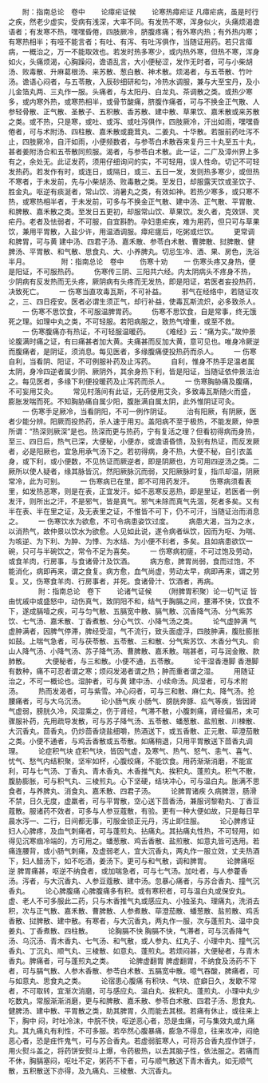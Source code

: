 <!-- { "loadSidebar": true } -->
　　附：指南总论　卷中
　　论瘴疟证候
　　论寒热瘴疟证 凡瘴疟病，虽是时行之疾，然老少虚实，受病有浅深，大率不同。有发热不寒，浑身似火，头痛烦渴谵语者；有发寒不热，嘿嘿昏倦，四肢厥冷，脐腹疼痛；有外寒内热；有外热内寒；有寒热相半；有哑不能言者；有吐、有泻、有吐泻俱作，当随证用药。若只言瘴病，一概治之，万一不能取效也。若发时热多寒少，或内热外寒，但热不寒，浑身如火，头痛烦渴，心胸躁闷，谵语乱言，大小便秘涩，发作无时者，可与小柴胡汤、败毒散、升麻葛根汤、来苏散、葱白散、神术散。烦渴者，与五苓散、竹叶汤。谵语心闷者，与五苓散，入辰砂细研和匀，冷热水调服，兼与大至宝丹，及小儿金箔丸两、三丸作一服。头痛者，与太阳丹、白龙丸、茶调散之类。或热少寒多，或内寒外热，或寒热相半，或骨节酸痛，脐腹作痛者，可与不换金正气散、人参轻骨散、正气散、圣散子、五积散、香苏散、建中散、草果饮、嘉禾散或来苏散之类。或不热，只是寒，或吐、或泻、或吐泻俱作，四肢厥冷，汗出如雨，嘿嘿昏倦者，可与术附汤、四柱散、嘉禾散或鹿茸丸、二姜丸、十华散。若服前药吐泻不止，四肢厥冷，自汗如雨，小便频数者，与参苓白术散吞来复丹三十丸至五十丸，甚者姜附汤合和五苓散同煎服。渴者，与参苓白术散。此一证，二广及漳州界上多有之，余处无。此证发药，须用仔细询问的实，不可轻用，误人性命。切记不可轻发热药。若发作有时，或连日，或隔日，或三、五日一发，发则热多寒少，或但热不寒者，于未发前，先与小柴胡汤、败毒散之类。至发日，却服露天饮或圣饮子、胜金丸。呕逆有痰涎者，常山饮、消暑丸之类，有效如神。若热少寒多，或只寒不热，或寒热相半者，于未发前，可多与不换金正气散、建中汤、正气散、平胃散、和脾散、嘉禾散之类。至发日五更初，却服常山饮、草果饮。发久者，克效饼、灵疟丹。老者及怯弱者，不可服，自宜斟酌。孕妇患疟疾，难为用药，但只可与草果饮，兼用平胃散，入盐少许，用温酒调服。瘴疟瘥后，吃粥或烂饮。
　　更常调和脾胃，可与黄 建中汤、四君子汤、嘉禾散、参苓白术散、曹脾散、挝脾散、健脾汤、平胃散、和气散、思食丸、大、小养脾丸。切忌生冷、酒、果、房色，洗浴半月。
　　
　　附：指南总论　卷中
　　伤寒十劝
　　一 伤寒头疼又身热，便是阳证，不可服热药。
　　伤寒传三阴、三阳共六经。内太阴病头不疼身不热，少阴病有反发热而无头疼，厥阴病有头疼而无发热，即是阳证，若医者妄投热药，决致死亡。
　　一 伤寒当直攻毒瓦斯，不可补益。
　　邪气在经络中，若随证攻之，三、四日痊安。医者必谓生须正气，却行补益，使毒瓦斯流炽，必多致杀人。
　　一 伤寒不思饮食，不可服温脾胃药。
　　伤寒不思饮食，自是常事，终无饿死之理。如理中丸之类，不可轻服。若阳病服之，致热气增重，或至不救。
　　一 伤寒腹痛亦有热证，不可轻服温暖药。
　　《难经》云：“痛为实。”故仲景论腹满时痛之证，有曰痛甚者加大黄。夫痛甚而反加大黄，意可见也。唯身冷厥逆而腹痛者，是阴证，须消息。每见医者，多缘腹痛便投热药而杀人。
　　一 伤寒自利，当看阴、阳证，不可例服补药及止泻药。
　　自利，惟身不热手足温者属太阴，身冷四逆者属少阴、厥阴外，其余身热下利，皆是阳证，当随证依仲景法治之。每见医者，多缘下利便投暖药及止泻药而杀人。
　　一 伤寒胸胁痛及腹痛，不可妄用艾灸。
　　常见村落间有此证，无药便用艾灸，多致毒瓦斯随火而盛，膨胀发喘而死。不知胸胁痛自属少阳，腹胀满自属太阴，此外惟阴证可灸。
　　一 伤寒手足厥冷，当看阴阳，不可一例作阴证。
　　治有阳厥，有阴厥，医者少能分辨。阳厥而投热药，杀人速于用刃。盖阳病不至于极热，不能发厥，仲景所谓：“热深则厥深”是也。热深而更与热药，宁有复活之理？但看初得病而身热，至三、四日后，热气已深，大便秘，小便赤，或谵语昏愦，及别有热证，而反发厥者，必是阳厥也，宜急用承气汤下之。若初得病，身不热，大便不秘，自引衣盖身，或下利，或小便数，不见热证而厥逆者，即是阴厥也，方可用四逆汤之类。二厥所以使人疑者，缘其脉皆沉，然阳厥脉沉而弱，又阳厥脉时复，指爪却温，阴厥常冷，此为可别。
　　一 伤寒病已在里，即不可用药发汗。
　　伤寒病须看表里，如发热恶寒，则是在表，正宜发汗。如不恶寒反恶热，即是里证，若医者一例发汗，则所出之汗，不是邪气，皆是真气。邪气未除而真气先涸，死者多矣。又有半在表、半在里之证，及无表里之证，不惟皆不可下，仍不可汗，当随证治而消息之。
　　一 伤寒饮水为欲愈，不可令病患姿饮过度。
　　病患大渴，当为之水，以消热气，故仲景以饮水为欲愈。人见如此说，遂令病者纵饮，因而为呕、为喘、为咳逆、为下利、为肿、为悸、为水结、为小便不利者，多矣。且如病患欲饮一碗，只可与半碗饮之，常令不足为喜矣。
　　一 伤寒病初瘥，不可过饱及劳动，或食羊肉，行房事，与食诸骨汁及饮酒。
　　病方愈，脾胃尚弱，食而过饱，不能消化，病即再来，谓之食复。病方愈，血气尚虚，劳动太早，病即再来，谓之劳复。又，伤寒食羊肉、行房事者，并死。食诸骨汁、饮酒者，再病。
　　
　　附：指南总论　卷下
　　论诸气证候
　　（附脾胃积聚）论一切气证 皆由忧戚中或盛怒中，动伤真气，致阴阳不和，结气于胸膈之间，壅滞不快，饮食不下，遂成膈噎之疾，可与匀气散、五膈宽中散、膈气散、沉香降气汤、分气紫苏饮、七气汤、嘉禾散、丁香煮散、分心气饮、小降气汤之类。
　　论气虚肿满 气虚肿满者，因脾气停滞，脾经受湿，气不流行，致头面虚浮，四肢肿满，腹肚膨胀如鼓。上喘气急者，可与茯苓散、五苓散、三和散、分气紫苏饮、木香分气丸、俞山人降气汤、小降气汤、苏子降气汤、曹脾散、嘉禾散。喘甚者，可与润金散、款肺散。
　　大便秘者，与三和散。小便不通，五苓散。
　　论干湿香港脚 香港脚有数种，痛不可忍者谓之寒；烦闷发渴者谓之热；肿而重者谓之湿。
　　用随证治之，不可一概论也。湿肿者，可与黄 建中汤、小续命汤。风湿者，可与术附汤。
　　热而发渴者，可与紫雪。冲心闷者，可与三和散、麻仁丸、降气汤。抢腰痛者，可与大乌沉汤。
　　论小肠气疾 小肠气、膀胱奔豚、疝气等疾，皆因肾气虚弱，膀胱久冷，风湿乘之，伤于肾经，气滞不散，小腹刺痛，肾经偏吊，未可骤服补药，先用疏导发散，可与苏子降气汤、五苓散、蟠葱散、盐煎散、川楝散、大沉香丸，茴香丸，仍炒茴香烧盐细嚼，热酒送下，或五香散、正元散、荜澄茄散之类。小便不通者，与鸡舌香散或五苓散。如痛稍退，只用平胃散送下茴香丸调理。
　　论症积气块 症积气块，皆因气虚，及寒气、热气、怒气、恚气、喜气、忧气、愁气内结积聚，坚牢如杯，心腹绞痛，不能饮食。用药渐渐消磨，不能宣利，可与七气汤、丁香丸、青木香丸、木香推气丸、挨积丸、蓬煎丸。积气不散，腹胁膨胀，可与积气丸、三棱煎丸。心下坚硬，结块冲心，可与温白丸。胀满不思食者，与养脾丸、消食丸、嘉禾散、四君子汤。
　　论脾胃诸疾 久病脾泄，肠滑不禁，日久无度，虚羸者，可与平胃散，空心送下茴香汤，兼服诃黎勒丸、丁香豆蔻散。服诸药不效者，可多与人参豆蔻散，有验。更有一种大便如故，只是每日早晨水泻一、二行，日间都无事，可服金锁正元丹，泻止即住服。
　　论心脾疼证 妇人心脾疼，及血气刺痛者，可与蓬煎丸、拈痛丸。其拈痛丸性热，不可轻用，如得见沉寒痼冷端的，方可用之。蟠葱散、鸡舌香散、盐煎散、如意丸皆可选用。若痛连腰背，或小肠气刺痛，及虚弱老人，宜大沉香丸，两丸作一服立效，丈夫热酒下，妇人醋汤下，如不吃酒，姜汤下。更可与和气散，调和脾胃。
　　论脾痛呕逆 脾胃痛甚，呕逆不纳食者，或加喘急者，可与七气汤。加吐者，与人参藿香汤。泻者，与大沉香丸、人参豆蔻散、建中汤。忽暴心痛者，与苏合香丸、撞气沉香丸。
　　论心脾腹痛 心脾腹痛多有积。或有寒积者，可与温白丸或保安丸。虚、老人不可多服此二药，只与木香推气丸或感应丸、小独圣丸、理痛丸，洗消去积，次与正气散、嘉禾散、曹脾散、人参煮散、荜澄茄散、蟠葱散、盐煎散、鸡舌香散、挝脾散、建中散。有寒者，与大沉香丸，两丸作一服，次与蓬煎丸、温中良姜丸、丁香煮散、四柱散。
　　论胸膈不快 胸膈不快，气滞者，可与沉香降气汤、乌沉汤、青木香丸、七气汤、和气散，或人参丸、红丸子、小理中丸、撞气沉香丸、丁沉丸、顺气丸、三棱散、如意丸、蓬煎丸。若烦闷甚，大便秘者，与青木香丸。脾痛者，可与蓬煎丸之类。
　　论脾虚翻胃 脾虚翻胃，不纳食及汤药不下者，可与膈气散、人参木香散、参苓白术散、五膈宽中散。噫气吞酸，脾痛者，可与如意丸、思食丸之类。
　　论宿患心腹痛 有积块、气块、症癖日久，发歇不常者，不可取转，宜渐次消磨，可与感应丸、温白丸、挨积丸、蓬煎丸、小理中丸少吃数丸，常服渐渐消磨，更与和脾散、嘉禾散、参苓白术散、四君子汤、思食丸、健脾汤、建中散、平胃散之类，助其脾胃，久而能去其根。若痛有休止，或往来上下，胸中 闷，时吐冷沫，中脘不快，呕逆恶心者，恐是虫痛，可与集效丸或九痛丸。其九痛丸有利性，不可多服。若卒然心腹暴痛，膨急不得息，往来攻冲，闷绝恶心者，恐是疰忤鬼气，可与苏合香丸。若虚弱脏寒人，可将苏合香丸捏作饼子，用火熨斗盖之，将药饼安熨斗上爆，令药极热，以去其脑子性，依法服之。若痛而不休，胸膈塞闷，呕吐不定，粥药不下者，可与顺气散送下青木香丸，如无顺气散，五积散送下亦得，及九痛丸、三棱散、大沉香丸。
